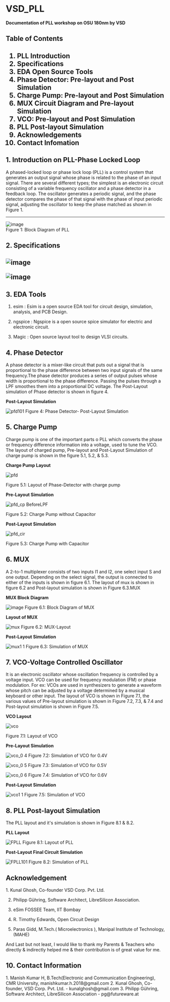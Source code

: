 # VSD_PLL
**Documentation of PLL workshop on OSU 180nm by VSD** 

<h2>Table of Contents<h2/> 

 1. PLL Introduction  
 2. Specifications  
 3. EDA Open Source Tools  
 4. Phase Detector: Pre-layout and Post Simulation  
 5. Charge Pump: Pre-layout and Post Simulation  
 6. MUX Circuit Diagram and Pre-layout Simulation  
 7. VCO: Pre-layout and Post Simulation    
 8. PLL Post-layout Simulation  
 9. Acknowledgements  
 10. Contact Infomation
  
<h2>1. Introduction on PLL-Phase Locked Loop</h2>  
A phased-locked loop or phase lock loop (PLL) is a control system that generates an output signal whose phase is related to the phase of an input signal. There are several different types; the simplest is an electronic circuit consisting of a variable frequency oscillator and a phase detector in a feedback loop. The oscillator generates a periodic signal, and the phase detector compares the phase of that signal with the phase of input periodic signal, adjusting the oscillator to keep the phase matched as shown in Figure 1. 
  
  ****  
  ![image](https://user-images.githubusercontent.com/81102519/137951758-7efa6f0f-5957-4787-b31b-6ec003f7d27e.png)  
   Figure 1: Block Diagram of PLL
  
    
<h2>2. Specifications<h2/>  
   
 
 ![image](https://user-images.githubusercontent.com/81102519/137954609-2c0f9ccf-e24f-48dd-b040-476d323afcb6.png)  
  
 
 ![image](https://user-images.githubusercontent.com/81102519/137954817-91149fab-b972-4aec-9712-3b060f7d12f0.png)
 
 <h2>3. EDA Tools</h2>

1. esim : Esim is a open source EDA tool for circuit design, simulation, analysis, and PCB Design.

2. ngspice : Ngspice is a open source spice simulator for electric and electronic circuit.

3. Magic : Open source layout tool to design VLSI circuits.       

<h2>4. Phase Detector</h2> 
A phase detector is a mixer-like circuit that puts out a signal that is proportional to the phase difference between two input signals of the same frequency.The phase detector produces a series of output pulses whose width is proportional to the phase difference. Passing the pulses through a LPF smoothes them into a proportional DC voltage.
The Post-Layout simulation of Phase detector is shown in figure 4.  
   
 **Post-Layout Simulation**  
   
 ![pfd101](https://user-images.githubusercontent.com/81102519/137957534-cf2540d5-a639-4a28-9daa-5f473baece89.jpg)
   Figure 4: Phase Detector- Post-Layout Simulation
 
  

 <h2>5. Charge Pump</h2> 
Charge pump is one of the important parts o PLL which converts the phase or frequency difference information into a voltage, used to tune the VCO. The layout of charged pump, Pre-layout and Post-Layout Simulation of charge pump is shown in the figure 5.1, 5.2, & 5.3.  
   
 **Charge Pump Layout**  
 
![pfd](https://user-images.githubusercontent.com/81102519/137958678-9d4eb625-cd99-4a7b-846c-c0b1920aad29.jpg)  
   
 Figure 5.1: Layout of Phase-Detector with charge pump
 
 
 **Pre-Layout Simulation**   
 
   ![pfd_cp BeforeLPF](https://user-images.githubusercontent.com/81102519/137958132-7527a723-c390-49e6-98a1-3573e1a0ce1c.jpg)  
     
 Figure 5.2: Charge Pump without Capacitor   
 
 **Post-Layout Simulation**  
   
 ![pfd_cir](https://user-images.githubusercontent.com/81102519/137958896-f38a1403-b12b-44a4-ba1f-21ea7f0bf9f4.jpg)   
   
 Figure 5.3: Charge Pump with Capacitor
  
 <h2>6. MUX</h2>
 A 2-to-1 multiplexer consists of two inputs I1 and I2, one select input S and one output. Depending on the select signal, the output is connected to either of the inputs is shown in figure 6.1. The layout of mux is shown in figure 6.2 and Post-layout simulation is shown in Figure 6.3.MUX
 
 **MUX Block Diagram**
 
 ![image](https://user-images.githubusercontent.com/81102519/137961252-78be7c7a-ec4a-49fd-aeec-563e6f99b82f.png)
 Figure 6.1: Block Diagram of MUX
 
 **Layout of MUX**
 
 ![mux](https://user-images.githubusercontent.com/81102519/137961090-576414c0-78dc-479e-85ed-685bee4a5b11.jpg)
 Figure 6.2: MUX-Layout
 
 **Post-Layout Simulation**
 
 ![mux1 1](https://user-images.githubusercontent.com/81102519/137961096-d6f5c802-6bc3-4c92-b80e-b21863dd8884.jpg)
 Figure 6.3: Simulation of MUX
 
 <h2>7. VCO-Voltage Controlled Oscillator</h2>
It is an electronic oscillator whose oscillation frequency is controlled by a voltage input. VCO can be used for frequency modulation (FM) or phase modulation. For ex: VCOs are used in synthesizers to generate a waveform whose pitch can be adjusted by a voltage determined by a musical keyboard or other input. The layout of VCO is shown in Figure 7.1, the various values of Pre-layout simulation is shown in Figure 7.2, 7.3, & 7.4 and Post-layout simulation is shown in Figure 7.5.
 
  **VCO Layout**  
 
   ![vco](https://user-images.githubusercontent.com/81102519/137959791-62b30139-0a28-4590-a648-ada300f78c2e.jpg)  

 Figure 7.1: Layout of VCO  
 
  **Pre-Layout Simulation**  
 
 
 ![vco_0 4](https://user-images.githubusercontent.com/81102519/137959895-65e167e6-0f97-4b56-a821-5ab14712e187.jpg)
 Figure 7.2: Simulation of VCO for 0.4V  
   
 ![vco_0 5](https://user-images.githubusercontent.com/81102519/137959903-eb3c27f0-e9cd-4945-9a24-61c9181044eb.jpg)
 Figure 7.3: Simulation of VCO for 0.5V  
  
 ![vco_0 6](https://user-images.githubusercontent.com/81102519/137959905-7ea48040-b8db-4e68-b9c2-8a41776f735d.jpg)
 Figure 7.4: Simulation of VCO for 0.6V  
 
 **Post-Layout Simulation**  
 
 ![vco1 1](https://user-images.githubusercontent.com/81102519/137960039-b8d694bd-4dd2-45a7-a899-e6b0ece02e82.jpg)
 Figure 7.5: Simulation of VCO


 <h2>8. PLL Post-layout Simulation</h2>  
The PLL layout and it's simulation is shown in Figure 8.1 & 8.2.

 **PLL Layout**
 
 ![FPLL](https://user-images.githubusercontent.com/81102519/137961671-e04e57bd-48cf-4abe-b5b2-bea53e8c3ce6.jpg)
 Figure 8.1: Layout of PLL

  **Post-Layout Final Circuit Simulation**  
 
  ![FPLL101](https://user-images.githubusercontent.com/81102519/137961675-193133ca-7d11-4336-8fb0-06a2ee47defb.jpg)
 Figure 8.2: Simulation of PLL

 <h2>Acknowledgement</h2>
1. Kunal Ghosh, Co-founder VSD Corp. Pvt. Ltd.

2. Philipp Gühring, Software Architect, LibreSilicon Association.

3. eSim FOSSEE Team, IIT Bombay

4. R. Timothy Edwards, Open Circuit Design

5. Paras Gidd, M.Tech.( Microelectronics ), Manipal Institute of Technology,(MAHE)
 
 And Last but not least, I would like to thank my Parents & Teachers who directly & indirectly helped me & their contribution is of great value for me.
 
 <h2>10. Contact Information</h2>
1.  Manish Kumar H, B.Tech(Electronic and Communication Engineering), CMR University, manishkumar.h.2018@gmail.com
2. Kunal Ghosh, Co-founder, VSD Corp. Pvt. Ltd. - kunalghosh@gmail.com
3. Philipp Gühring, Software Architect, LibreSilicon Association - pg@futureware.at
